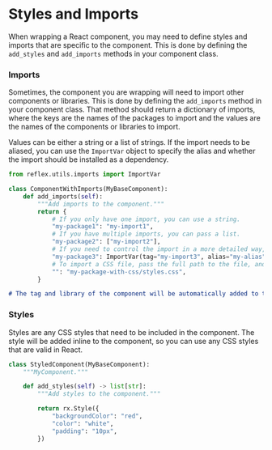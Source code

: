 
# Styles and Imports

When wrapping a React component, you may need to define styles and imports that are specific to the component. This is done by defining the `add_styles` and `add_imports` methods in your component class.

### Imports

Sometimes, the component you are wrapping will need to import other components or libraries. This is done by defining the `add_imports` method in your component class.
That method should return a dictionary of imports, where the keys are the names of the packages to import and the values are the names of the components or libraries to import.

Values can be either a string or a list of strings. If the import needs to be aliased, you can use the `ImportVar` object to specify the alias and whether the import should be installed as a dependency.

```python
from reflex.utils.imports import ImportVar

class ComponentWithImports(MyBaseComponent):
    def add_imports(self):
        """Add imports to the component."""
        return {
            # If you only have one import, you can use a string.
            "my-package1": "my-import1",
            # If you have multiple imports, you can pass a list.
            "my-package2": ["my-import2"],
            # If you need to control the import in a more detailed way, you can use an ImportVar object.
            "my-package3": ImportVar(tag="my-import3", alias="my-alias", install=False, is_default=False),
            # To import a CSS file, pass the full path to the file, and use an empty string as the key.
            "": "my-package-with-css/styles.css",
        }
```

```md alert info
# The tag and library of the component will be automatically added to the imports. They do not need to be added again in `add_imports`.
```

### Styles

Styles are any CSS styles that need to be included in the component. The style will be added inline to the component, so you can use any CSS styles that are valid in React.

```python
class StyledComponent(MyBaseComponent):
    """MyComponent."""

    def add_styles(self) -> list[str]:
        """Add styles to the component."""

        return rx.Style({
            "backgroundColor": "red",
            "color": "white",
            "padding": "10px",
        })
```
